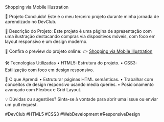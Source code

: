 Shopping via Mobile Illustration

🎉 Projeto Concluído! Este é o meu terceiro projeto durante minha jornada de aprendizado no DevClub.

🚀 Descrição do Projeto:
Este projeto é uma página de apresentação com uma ilustração destacando compras via dispositivos móveis, com foco em layout responsivo e um design moderno.

🔗 Confira o preview do projeto online:
👉 [Shopping via Mobile Illustration](https://josue-souza-morais.github.io/Shopping-via-mobile-illustration/)

🛠️ Tecnologias Utilizadas
	•	HTML5: Estrutura do projeto.
	•	CSS3: Estilização com foco em design responsivo.

📌 O que Aprendi
	•	Estruturar páginas HTML semânticas.
	•	Trabalhar com conceitos de design responsivo usando media queries.
	•	Posicionamento avançado com Flexbox e Grid Layout.


💡 Dúvidas ou sugestões? Sinta-se à vontade para abrir uma issue ou enviar um pull request.

#DevClub #HTML5 #CSS3 #WebDevelopment #ResponsiveDesign
